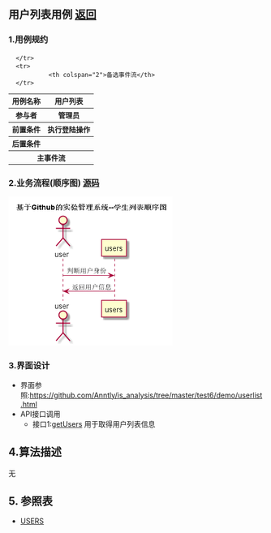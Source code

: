 ## 用户列表用例 [返回](../README.MD)

### 1.用例规约

<table>
      <tr>
			   <th>用例名称</th>
			   <th>用户列表</th>
      </tr>
      <tr>
			   <th>参与者</th>
			   <th>管理员</th>
      </tr>
      <tr>
			   <th>前置条件</th>
			   <th>执行登陆操作</th>
      </tr>
      <tr>
			   <th>后置条件</th>
			   <th></th>
      </tr>
      <tr>
			   <th colspan="2">主事件流</th>
      </tr>
      <tr>

      </tr>
      <tr>
			   <th colspan="2">备选事件流</th>
      </tr>
</table>

### 2.业务流程(顺序图) [源码](../用户列表顺序图.puml)

![业务流程](../用户列表顺序图.png "用户列表")

### 3.界面设计
* 界面参照:https://github.com/Anntly/is_analysis/tree/master/test6/demo/userlist.html
* API接口调用
  * 接口1:[getUsers](../接口/getUsers.md)
  用于取得用户列表信息

## 4.算法描述
  无
## 5. 参照表
* [USERS](../数据库设计.md/#USERS)
